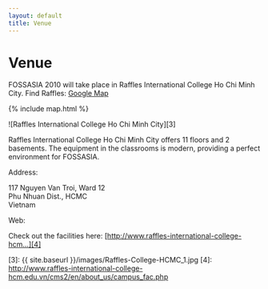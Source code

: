 ```yaml
---
layout: default
title: Venue
---
```

# Venue

FOSSASIA 2010 will take place in Raffles International College Ho Chi Minh City. Find Raffles: [Google Map][1]

{% include map.html %}	

![Raffles International College Ho Chi Minh City][3]

Raffles International College Ho Chi Minh City offers 11 floors and 2 basements. The equipment in the classrooms is modern, providing a perfect environment for FOSSASIA.

Address:

117 Nguyen Van Troi, Ward 12  
Phu Nhuan Dist., HCMC  
Vietnam

Web: 

Check out the facilities here: [http://www.raffles-international-college-hcm...][4]

[1]: http://maps.google.com/maps?f=q&source=s_q&hl=en&geocode=&q=117+Nguyen+Van+Troi,+Ward+12+Phu+Nhuan+Dist.,+HCMC,+Vietnam&sll=37.0625,-95.677068&sspn=42.85226,107.138672&ie=UTF8&hq=&hnear=117+Nguy%E1%BB%85n+V%C4%83n+Tr%E1%BB%97i,+8th+Ward,+Phu+Nhuan+District,+Ho+Chi+Minh+City,+Vietnam&z=17&iwloc=A
[2]: http://maps.google.com/maps?f=q&source=embed&hl=en&geocode=&q=117+Nguyen+Van+Troi,+Ward+12+Phu+Nhuan+Dist.,+HCMC,+Vietnam&sll=37.0625,-95.677068&sspn=42.85226,107.138672&ie=UTF8&hq=&hnear=Nguy%E1%BB%85n+V%C4%83n+Tr%E1%BB%97i,+Ho+Chi+Minh+City,+Vietnam&ll=10.802872,106.671195&spn=0.014333,0.027037&z=15&iwloc=A
[3]: {{ site.baseurl }}/images/Raffles-College-HCMC_1.jpg
[4]: http://www.raffles-international-college-hcm.edu.vn/cms2/en/about_us/campus_fac.php
